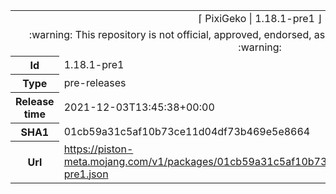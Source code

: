 <html><table>
<tr><td colspan="2" align="center"><img width="0" height="0"><br/>⌈ PixiGeko | 1.18.1-pre1 ⌋<br/><img width="0" height="0"></td></tr>
<tr><td colspan="2" align="center"><img width="0" height="0"><br/>
:warning: This repository is not official, approved, endorsed, associated or connected with Mojang :warning:
<br/><img width="0" height="0"></td></tr>
<tr><th>Id</th><td>1.18.1-pre1</td></tr>
<tr><th>Type</th><td>pre-releases</td></tr>
<tr><th>Release time</th><td>2021-12-03T13:45:38+00:00</td></tr>
<tr><th>SHA1</th><td>01cb59a31c5af10b73ce11d04df73b469e5e8664</td></tr>
<tr><th>Url</th><td><a href="https://piston-meta.mojang.com/v1/packages/01cb59a31c5af10b73ce11d04df73b469e5e8664/1.18.1-pre1.json">https://piston-meta.mojang.com/v1/packages/01cb59a31c5af10b73ce11d04df73b469e5e8664/1.18.1-pre1.json</a></td></tr>